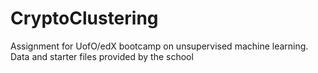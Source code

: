 # CryptoClustering
Assignment for UofO/edX bootcamp on unsupervised machine learning.
Data and starter files provided by the school

